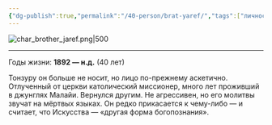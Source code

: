```yaml
---
{"dg-publish":true,"permalink":"/40-person/brat-yaref/","tags":["личность/клуб"]}
---
```



![char_brother_jaref.png|500](/img/user/90.%20files/char_brother_jaref.png)
***
Годы жизни: **1892 — н.д.** (40 лет)

Тонзуру он больше не носит, но лицо по-прежнему аскетично. Отлученный от церкви католический миссионер, много лет проживший в джунглях Малайи. Вернулся другим. Не агрессивен, но его молитвы звучат на мёртвых языках. Он редко прикасается к чему-либо — и считает, что Искусства — «другая форма богопознания».